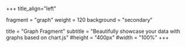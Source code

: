 +++
title_align="left"

fragment = "graph"
weight = 120
background = "secondary"

title = "Graph Fragment"
subtitle = "Beautifully showcase your data with graphs based on chart.js"
#height = "400px"
#width = "100%"
+++
